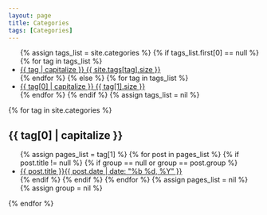 ```yaml
---
layout: page
title: Categories
tags: [Categories]
---
```

<ul class="tag-box inline">
{% assign tags_list = site.categories %}
{% if tags_list.first[0] == null %}
{% for tag in tags_list %}
<li><a href="#{{ tag }}">{{ tag | capitalize }} <span>{{ site.tags[tag].size }}</span></a></li>
{% endfor %}
{% else %}
{% for tag in tags_list %}
<li><a href="#{{ tag[0] }}">{{ tag[0] | capitalize }} <span>{{ tag[1].size }}</span></a></li>
{% endfor %}
{% endif %}
{% assign tags_list = nil %}
</ul>
{% for tag in site.categories %}
<h2 id="{{ tag[0] }}">{{ tag[0] | capitalize }}</h2>
<ul class="post-list">
{% assign pages_list = tag[1] %}
{% for post in pages_list %}
{% if post.title != null %}
{% if group == null or group == post.group %}
<li><a href="{{ post.url }}">{{ post.title }}<span class="entry-date"><time datetime="{{ post.date | date_to_xmlschema }}" itemprop="datePublished">{{ post.date | date: "%b %d, %Y" }}</time></a></li>
{% endif %}
{% endif %}
{% endfor %}
{% assign pages_list = nil %}
{% assign group = nil %}
</ul>
{% endfor %}